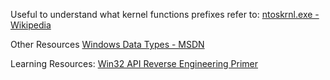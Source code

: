 Useful to understand what kernel functions prefixes refer to:
[ntoskrnl.exe - Wikipedia](https://en.wikipedia.org/wiki/Ntoskrnl.exe)




Other Resources
[Windows Data Types - MSDN](https://learn.microsoft.com/en-us/windows/win32/winprog/windows-data-types?redirectedfrom=MSDN)


Learning Resources:
[Win32 API Reverse Engineering Primer](https://www.youtube.com/watch?v=FgJpNspdQP0)